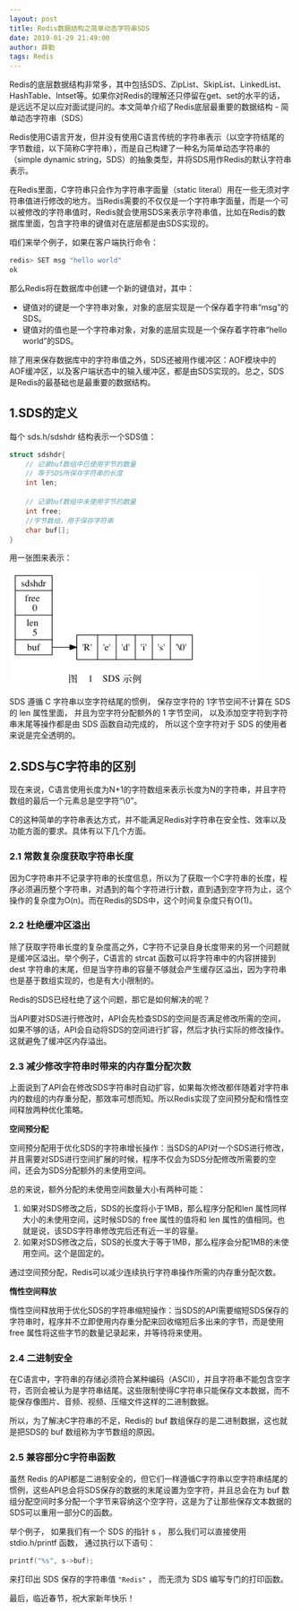 ```yaml
---
layout: post
title: Redis数据结构之简单动态字符串SDS
date: 2019-01-29 21:49:00
author: 薛勤
tags: Redis
---
```

Redis的底层数据结构非常多，其中包括SDS、ZipList、SkipList、LinkedList、HashTable、Intset等。如果你对Redis的理解还只停留在get、set的水平的话，是远远不足以应对面试提问的。本文简单介绍了Redis底层最重要的数据结构 - 简单动态字符串（SDS）

Redis使用C语言开发，但并没有使用C语言传统的字符串表示（以空字符结尾的字节数组，以下简称C字符串），而是自己构建了一种名为简单动态字符串的（simple dynamic string，SDS）的抽象类型，并将SDS用作Redis的默认字符串表示。

在Redis里面，C字符串只会作为字符串字面量（static literal）用在一些无须对字符串值进行修改的地方。当Redis需要的不仅仅是一个字符串字面量，而是一个可以被修改的字符串值时，Redis就会使用SDS来表示字符串值，比如在Redis的数据库里面，包含字符串的键值对在底层都是由SDS实现的。

咱们来举个例子，如果在客户端执行命令：

```java
redis> SET msg "hello world"
ok
```

那么Redis将在数据库中创建一个新的键值对，其中：

- 键值对的键是一个字符串对象，对象的底层实现是一个保存着字符串“msg”的SDS。
- 键值对的值也是一个字符串对象，对象的底层实现是一个保存着字符串“hello world”的SDS。

除了用来保存数据库中的字符串值之外，SDS还被用作缓冲区：AOF模块中的AOF缓冲区，以及客户端状态中的输入缓冲区，都是由SDS实现的。总之，SDS是Redis的最基础也是最重要的数据结构。

## 1.SDS的定义

每个 sds.h/sdshdr 结构表示一个SDS值：

```c
struct sdshdr{
    // 记录buf数组中已使用字节的数量
    // 等于SDS所保存字符串的长度
    int len;
    
    // 记录buf数组中未使用字节的数量
    int free;
    //字节数组，用于保存字符串
    char buf[];
}
```

用一张图来表示：

![](./20190129Redis数据结构之简单动态字符串SDS/1136672-20190125181258686-2024120115.png)


SDS 遵循 C 字符串以空字符结尾的惯例， 保存空字符的 1字节空间不计算在 SDS 的 len 属性里面， 并且为空字符分配额外的 1 字节空间， 以及添加空字符到字符串末尾等操作都是由 SDS 函数自动完成的， 所以这个空字符对于 SDS 的使用者来说是完全透明的。

## 2.SDS与C字符串的区别

现在来说，C语言使用长度为N+1的字符数组来表示长度为N的字符串，并且字符数组的最后一个元素总是空字符“\0”。

C的这种简单的字符串表达方式，并不能满足Redis对字符串在安全性、效率以及功能方面的要求。具体有以下几个方面。

### 2.1 常数复杂度获取字符串长度

因为C字符串并不记录字符串的长度信息，所以为了获取一个C字符串的长度，程序必须遍历整个字符串，对遇到的每个字符进行计数，直到遇到空字符为止，这个操作的复杂度为O(n)。而在Redis的SDS中，这个时间复杂度只有O(1)。

### 2.2 杜绝缓冲区溢出

除了获取字符串长度的复杂度高之外，C字符不记录自身长度带来的另一个问题就是缓冲区溢出。举个例子，C语言的 strcat 函数可以将字符串中的内容拼接到 dest 字符串的末尾，但是当字符串的容量不够就会产生缓存区溢出，因为字符串也是基于数组实现的，也是有大小限制的。

Redis的SDS已经杜绝了这个问题，那它是如何解决的呢？

当API要对SDS进行修改时，API会先检查SDS的空间是否满足修改所需的空间，如果不够的话，API会自动将SDS的空间进行扩容，然后才执行实际的修改操作。这就避免了缓冲区内存溢出。

### 2.3 减少修改字符串时带来的内存重分配次数

上面说到了API会在修改SDS字符串时自动扩容，如果每次修改都伴随着对字符串内的数组的内存重分配，那效率可想而知。所以Redis实现了空间预分配和惰性空间释放两种优化策略。

**空间预分配**

空间预分配用于优化SDS的字符串增长操作：当SDS的API对一个SDS进行修改，并且需要对SDS进行空间扩展的时候，程序不仅会为SDS分配修改所需要的空间，还会为SDS分配额外的未使用空间。

总的来说，额外分配的未使用空间数量大小有两种可能：

1. 如果对SDS修改之后，SDS的长度将小于1MB，那么程序分配和len 属性同样大小的未使用空间，这时候SDS的 free 属性的值将和 len 属性的值相同。也就是说，该SDS字符串修改完后还有近一半的容量。
2. 如果对SDS修改之后，SDS的长度大于等于1MB，那么程序会分配1MB的未使用空间。这个是固定的。

通过空间预分配，Redis可以减少连续执行字符串操作所需的内存重分配次数。

**惰性空间释放**

惰性空间释放用于优化SDS的字符串缩短操作：当SDS的API需要缩短SDS保存的字符串时，程序并不立即使用内存重分配来回收缩短后多出来的字节，而是使用 free 属性将这些字节的数量记录起来，并等待将来使用。

### 2.4 二进制安全

在C语言中，字符串的存储必须符合某种编码（ASCII），并且字符串不能包含空字符，否则会被认为是字符串结尾。这些限制使得C字符串只能保存文本数据，而不能保存像图片、音频、视频、压缩文件这样的二进制数据。

所以，为了解决C字符串的不足，Redis的 buf 数组保存的是二进制数据，这也就是把SDS的 buf 数组称为字节数组的原因。

### 2.5 兼容部分C字符串函数

虽然 Redis 的API都是二进制安全的，但它们一样遵循C字符串以空字符串结尾的惯例，这些API总会将SDS保存的数据的末尾设置为空字符，并且总会在为 buf 数组分配空间时多分配一个字节来容纳这个空字符，这是为了让那些保存文本数据的SDS可以重用一部分C的函数。

举个例子， 如果我们有一个 SDS 的指针 s ， 那么我们可以直接使用 stdio.h/printf 函数， 通过执行以下语句：

```c
printf("%s", s->buf);
```

来打印出 SDS 保存的字符串值 `"Redis"` ， 而无须为 SDS 编写专门的打印函数。

最后，临近春节，祝大家新年快乐！